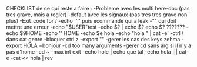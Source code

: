 CHECKLIST de ce qui reste a faire :
-Probleme avec les multi here-doc (pas tres grave, mais a regler)
-defaut avec les signaux (pas tres tres grave non plus)
-Exit_code for /
-echo '''' puis ecommande qui a leak
-"" qui doit mettre une erreur
-echo "$USER"test
-echo $? | echo $? echo $? ???????
-echo $9HOME
-echo '' HOME
-echo $e hola
-echo "hola     " | cat -e'
-ctrl \ dans cat genre
-bloquer ctrl z
-export ""
-gerer les cas des keys zehma
-export HOLA =bonjour
-cd too many arguments
-gerer cd sans arg si il n'y a pas d'home
-cd ~
-max int exit
-echo hole | echo que tal
-echo hola ||| cat-e
-cat << hola | rev